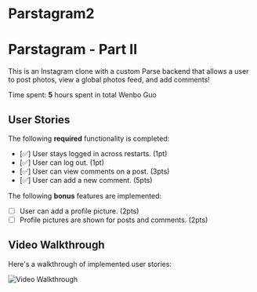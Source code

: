 # Parstagram2
# Parstagram - Part II

This is an Instagram clone with a custom Parse backend that allows a user to post photos, view a global photos feed, and add comments!

Time spent: **5** hours spent in total
Wenbo Guo
## User Stories

The following **required** functionality is completed:

- [✅] User stays logged in across restarts. (1pt)
- [✅] User can log out. (1pt)
- [✅] User can view comments on a post. (3pts)
- [✅] User can add a new comment. (5pts)

The following **bonus** features are implemented:

- [ ] User can add a profile picture. (2pts)
- [ ] Profile pictures are shown for posts and comments. (2pts)

## Video Walkthrough

Here's a walkthrough of implemented user stories:

<img src='http://g.recordit.co/QaivNh2XOq.gif' title='Video Walkthrough' width='' alt='Video Walkthrough' />
